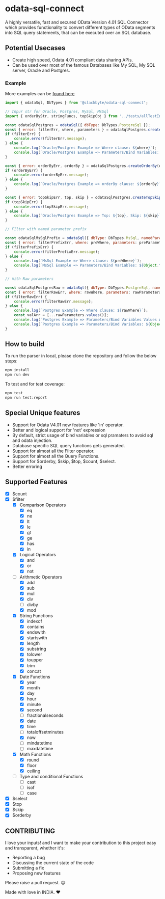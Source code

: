 # odata-sql-connect

A highly versatile, fast and secured OData Version 4.01 SQL Connector which provides functionality to convert different types of OData segments into SQL query statements, that can be executed over an SQL database.

## Potential Usecases

-   Create high speed, Odata 4.01 compliant data sharing APIs.
-   Can be used over most of the famous Databases like My SQL, My SQL server, Oracle and Postgres.

### Example

More examples can be [found here](https://github.com/udaysingh236/odata-sql-connect/blob/main/examples/filter.ts)

```Javascript
import { odataSql, DbTypes } from '@slackbyte/odata-sql-connect';

// Inpur str for Oracle, Postgres, MySql, MsSql
import { orderByStr, stringFuncs, topSkipObj } from '../tests/allTestInOutput';

const odataSqlPostgres = odataSql({ dbType: DbTypes.PostgreSql });
const { error: filterErr, where, parameters } = odataSqlPostgres.createFilter(stringFuncs);
if (filterErr) {
    console.error(filterErr.message);
} else {
    console.log(`Oracle/Postgres Example => Where clause: ${where}`);
    console.log(`Oracle/Postgres Example => Parameters/Bind Variables: ${Object.fromEntries(parameters)}`);
}

const { error: orderByErr, orderBy } = odataSqlPostgres.createOrderBy(orderByStr);
if (orderByErr) {
    console.error(orderByErr.message);
} else {
    console.log(`Oracle/Postgres Example => orderBy clause: ${orderBy}`);
}

const { error: topSkipErr, top, skip } = odataSqlPostgres.createTopSkip(topSkipObj);
if (topSkipErr) {
    console.error(topSkipErr.message);
} else {
    console.log(`Oracle/Postgres Example => Top: ${top}, Skip: ${skip}`);
}

// FIlter with named parameter prefix

const odataSqlMsSqlPrefix = odataSql({ dbType: DbTypes.MsSql, namedParamPrefix: 'value' });
const { error: filterPrefixErr, where: preWhere, parameters: preParameters } = odataSqlMsSqlPrefix.createFilter(stringFuncs);
if (filterPrefixErr) {
    console.error(filterPrefixErr.message);
} else {
    console.log(`MsSql Example => Where clause: ${preWhere}`);
    console.log(`MsSql Example => Parameters/Bind Variables: ${Object.fromEntries(preParameters)}`);
}

// With Raw parameters

const odataSqlPostgresRaw = odataSql({ dbType: DbTypes.PostgreSql, namedParamPrefix: 'var', useRawParameters: true });
const { error: filterRawErr, where: rawWhere, parameters: rawParameters } = odataSqlPostgresRaw.createFilter(stringFuncs);
if (filterRawErr) {
    console.error(filterRawErr.message);
} else {
    console.log(`Postgres Example => Where clause: ${rawWhere}`);
    const valArr = [...rawParameters.values()];
    console.log(`Postgres Example => Parameters/Bind Variables Values Array: ${valArr}`);
    console.log(`Postgres Example => Parameters/Bind Variables: ${Object.fromEntries(rawParameters)}`);
}

```

## How to build

To run the parser in local, please clone the repository and follow the below steps:

```JavaScript
npm install
npm run dev
```

To test and for test coverage:

```JavaScript
npm test
npm run test:report
```

## Special Unique features

-   Support for Odata V4.01 new features like 'in' operator.
-   Better and logical support for 'not' expression
-   By default, strict usage of bind variables or sql pramaters to avoid sql and odata injection.
-   Database specific SQL query functions gets generated.
-   Support for almost all the Filter operator.
-   Support for almost all the Query Functions.
-   Support for $orderby, $skip, $top, $count, $select.
-   Better erroring

## Supported Features

-   [x] $count
-   [x] $filter
    -   [x] Comparison Operators
        -   [x] eq
        -   [x] ne
        -   [x] lt
        -   [x] le
        -   [x] gt
        -   [x] ge
        -   [x] has
        -   [x] in
    -   [x] Logical Operators
        -   [x] and
        -   [x] or
        -   [x] not
    -   [ ] Arithmetic Operators
        -   [x] add
        -   [x] sub
        -   [x] mul
        -   [x] div
        -   [ ] divby
        -   [x] mod
    -   [x] String Functions
        -   [x] indexof
        -   [x] contains
        -   [x] endswith
        -   [x] startswith
        -   [x] length
        -   [x] substring
        -   [x] tolower
        -   [x] toupper
        -   [x] trim
        -   [x] concat
    -   [x] Date Functions
        -   [x] year
        -   [x] month
        -   [x] day
        -   [x] hour
        -   [x] minute
        -   [x] second
        -   [ ] fractionalseconds
        -   [x] date
        -   [x] time
        -   [ ] totaloffsetminutes
        -   [x] now
        -   [ ] mindatetime
        -   [ ] maxdatetime
    -   [x] Math Functions
        -   [x] round
        -   [x] floor
        -   [x] ceiling
    -   [ ] Type and conditional Functions
        -   [ ] cast
        -   [ ] isof
        -   [ ] case
-   [x] $select
-   [x] $top
-   [x] $skip
-   [x] $orderby

## CONTRIBUTING

I love your inputs! and I want to make your contribution to this project easy and transparent, whether it's:

-   Reporting a bug
-   Discussing the current state of the code
-   Submitting a fix
-   Proposing new features

Please raise a pull request. 😊

Made with love in INDIA. ❤️
